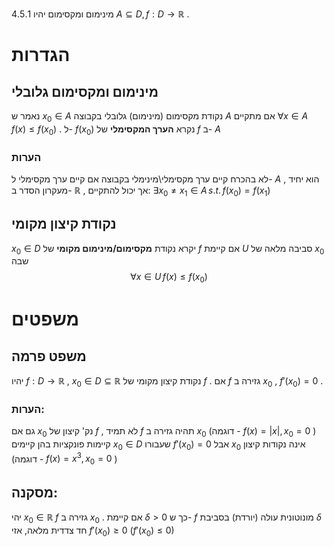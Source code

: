 $4.5.1$ מינימום ומקסימום 
 יהיו $A\subseteq D,f:D\rightarrow\mathbb{R}$ . 
 
# הגדרות 
 
## מינימום ומקסימום גלובלי 
 נאמר ש $x_{0}\in A$ נקודת מקסימום (מינימום) גלובלי בקבוצה $A$ אם מתקיים $\forall x\in A\quad f\left(x\right)\leq f\left(x_{0}\right)$ . ל- $f\left(x_{0}\right)$ נקרא **הערך המקסימלי** של $f$ ב- $A$ 
 
### הערות 
 לא בהכרח קיים ערך מקסימלי\מינימלי בקבוצה 
 אם קיים ערך מקסימלי ל- $A$ , הוא יחיד מעקרון הסדר ב- $\mathbb{R}$ , אך יכול להתקיים: $\exists x_{0}\ne x_{1}\in A\,s.t.\,f\left(x_{0}\right)=f\left(x_{1}\right)$ 
 
## נקודת קיצון מקומי 
 $x_{0}\in D$ יקרא נקודת **מקסימום/מינימום מקומי** של $f$ אם קיימת $U$ סביבה מלאה של $x_{0}$ שבה $$\forall x\in U\,f\left(x\right)\leq f\left(x_{0}\right)$$
# משפטים 

## משפט פרמה 
 יהיו $f:D\rightarrow\mathbb{R}$ , $x_{0}\in D\subseteq\mathbb{R}$ נקודת קיצון מקומי של $f$ . אם $f$ גזירה ב $x_{0}$ , $f'\left(x_{0}\right)=0$ . 
### הערות: 
 גם אם $x_{0}$ נק' קיצון של $f$ , לא תמיד $f$ תהיה גזירה ב $x_{0}$ (דוגמה - $f\left(x\right)=\left|x\right|,x_{0}=0$ ) 
 קיימות פונקציות בהן קיימים $x_{0}\in D$ שעבורו $f'\left(x_{0}\right)=0$ אבל $x_{0}$ אינה נקודות קיצון (דוגמה - $f\left(x\right)=x^{3},x_{0}=0$ )  
## מסקנה: 
 יהי $x_{0}\in\mathbb{R}$ $f$ גזירה ב $x_{0}$ . אם קיימת $\delta>0$ כך ש- $f$ מונוטונית עולה (יורדת) בסביבת $\delta$ חד צדדית מלאה, אזי $f'\left(x_{0}\right)\geq0$ $\left(f'\left(x_{0}\right)\leq0\right)$ 
